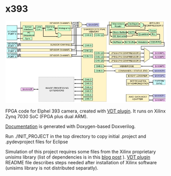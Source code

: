 x393
=====

![x393 Block Diagram](x393_diagram.png)

FPGA code for Elphel 393 camera, created with [VDT plugin](https://github.com/Elphel/vdt-plugin). It runs on Xilinx Zynq 7030 SoC (FPGA plus dual ARM).

[Documentation](http://docs.elphel.com/x393) is generated with Doxygen-based Doxverilog.

Run ./INIT_PROJECT in the top directory to copy initial .project and .pydevproject files for Eclipse

Simulation of this project requires some files from the Xilinx proprietary _unisims_ library (list of dependencies
is in this [blog post](http://blog.elphel.com/2016/03/free-fpga-reimplement-the-primitives-models/) ).
[VDT plugin](https://github.com/Elphel/vdt-plugin) README file describes steps needed after installation of Xilinx software
(unisims library is not distributed separatly). 

